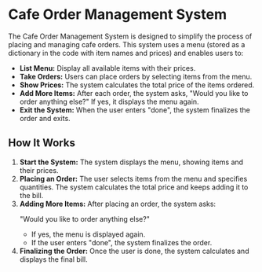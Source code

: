 <!DOCTYPE html>
<html lang="en">
<head>
  <meta charset="UTF-8">
  <meta name="viewport" content="width=device-width, initial-scale=1.0">

</head>
<body>
  <h1>Cafe Order Management System</h1>
  <p>The Cafe Order Management System is designed to simplify the process of placing and managing cafe orders. This system uses a menu (stored as a dictionary in the code with item names and prices) and enables users to:</p>

  <ul>
    <li><strong>List Menu:</strong> Display all available items with their prices.</li>
    <li><strong>Take Orders:</strong> Users can place orders by selecting items from the menu.</li>
    <li><strong>Show Prices:</strong> The system calculates the total price of the items ordered.</li>
    <li><strong>Add More Items:</strong> After each order, the system asks, "Would you like to order anything else?" If yes, it displays the menu again.</li>
    <li><strong>Exit the System:</strong> When the user enters "done", the system finalizes the order and exits.</li>
  </ul>

  <h2>How It Works</h2>
  <ol>
    <li>
      <strong>Start the System:</strong>  
      The system displays the menu, showing items and their prices.
    </li>
    <li>
      <strong>Placing an Order:</strong>  
      The user selects items from the menu and specifies quantities. The system calculates the total price and keeps adding it to the bill.
    </li>
    <li>
      <strong>Adding More Items:</strong>  
      After placing an order, the system asks:  
      <p>"Would you like to order anything else?"</p>
      <ul>
        <li>If yes, the menu is displayed again.</li>
        <li>If the user enters "done", the system finalizes the order.</li>
      </ul>
    </li>
    <li>
      <strong>Finalizing the Order:</strong>  
      Once the user is done, the system calculates and displays the final bill.
    </li>
  </ol>
</body>
</html>
